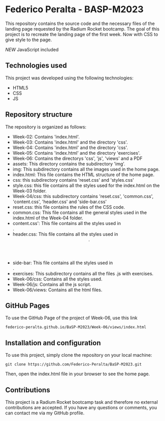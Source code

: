 # Federico Peralta - BASP-M2023

This repository contains the source code and the necessary files of the landing page requested by the Radium Rocket bootcamp. The goal of this project is to recreate the landing page of the first week. Now with CSS to give style to the page.

_NEW_ JavaScript included

## Technologies used

This project was developed using the following technologies:

- HTML5
- CSS
- JS

## Repository structure

The repository is organized as follows:

- Week-02: Contains 'index.html'.
- Week-03: Contains 'index.html' and the directory 'css'.
- Week-04: Contains 'index.html' and the directory 'css'.
- Week-05: Contains 'index.html' and the directory 'exercises'.
- Week-06: Contains the directorys 'css', 'js', 'views' and a PDF
- assets: This directory contains the subdirectory 'img'.
- img: This subdirectory contains all the images used in the home page.
- index.html: This file contains the HTML structure of the home page.
- css: this subdirectory contains 'reset.css' and 'styles.css'
- style.css: this file contains all the styles used for the index.html on the Week-03 folder.
- Week-04/css: this subdirectory contains 'reset.css', 'common.css', 'content.css', 'header.css' and 'side-bar.css'
- reset.css: this file contains the rules of the CSS code.
- common.css: This file contains all the general styles used in the index.html of the Week-04 folder.
- content.css': This file contains all the styles used in <main>.
- header.css: This file contains all the styles used in <header>.
- side-bar: This file contains all the styles used in <aside>.
- exercises: This subdirectory contains all the files .js with exercises.
- Week-06/css: Contains all the styles used.
- Week-06/js: Contains all the js script.
- Week-06/views: Contains all the html files.

## GitHub Pages

To use the GitHub Page of the project of Week-06, use this link

```
federico-peralta.github.io/BaSP-M2023/Week-06/views/index.html
```

## Installation and configuration

To use this project, simply clone the repository on your local machine:

```
git clone https://github.com/Federico-Peralta/BaSP-M2023.git
```

Then, open the index.html file in your browser to see the home page.

## Contributions

This project is a Radium Rocket bootcamp task and therefore no external contributions are accepted. If you have any questions or comments, you can contact me via my GitHub profile.
